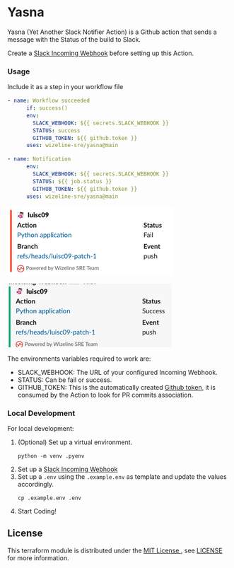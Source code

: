 # Yasna
Yasna (Yet Another Slack Notifier Action) is a Github action that sends a message with the Status of the build to Slack.

Create a [Slack Incoming Webhook](https://api.slack.com/messaging/webhooks#create_a_webhook) before setting up this Action.

### Usage
Include it as a step in your workflow file

```yaml
- name: Workflow succeeded
      if: success()
      env:
        SLACK_WEBHOOK: ${{ secrets.SLACK_WEBHOOK }}
        STATUS: success
        GITHUB_TOKEN: ${{ github.token }}
      uses: wizeline-sre/yasna@main
```

```yaml
- name: Notification
      env:
        SLACK_WEBHOOK: ${{ secrets.SLACK_WEBHOOK }}
        STATUS: ${{ job.status }}
        GITHUB_TOKEN: ${{ github.token }}
      uses: wizeline-sre/yasna@main
```
![Yasna Slack message of a failed workflow](./docs/yasna_failure.png "Yasna Failure")

![Yasna Slack message of a succeeded workflow](./docs/yasna_success.png "Yasna Success")

The environments variables required to work are:
* SLACK_WEBHOOK: The URL of your configured Incoming Webhook.
* STATUS: Can be fail or success.
* GITHUB_TOKEN: This is the automatically created [Github token](https://docs.github.com/en/actions/reference/authentication-in-a-workflow#about-the-github_token-secret), it is consumed by the Action to look for PR commits association.

### Local Development
For local development:
1. (Optional) Set up a virtual environment.
    ```shell
    python -m venv .pyenv
    ```
1. Set up a [Slack Incoming Webhook](https://api.slack.com/messaging/webhooks#create_a_webhook)
1. Set up a `.env` using the `.example.env` as template and update the values accordingly.
   ```shell
   cp .example.env .env
   ```
1. Start Coding!

## License
This terraform module is distributed under the [MIT License ](https://opensource.org/licenses/MIT), see [LICENSE](./LICENSE) for more information.